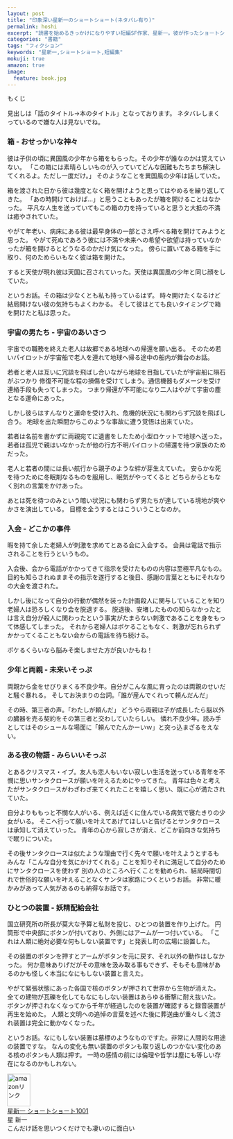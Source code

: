 ```yaml
---
layout: post
title: "印象深い星新一のショートショート(ネタバレ有り)"
permalink: hoshi
excerpt: "読書を始めるきっかけになりやすい短編SF作家、星新一。彼が作ったショートショートの中で一際印象深かった話を掲載します。多分にネタバレが含まれておりますのでご注意を"
categories: "書籍"
tags: "フィクション"
keywords: "星新一,ショートショート,短編集"
mokuji: true
amazon: true
image:
  feature: book.jpg
---
```


<div id="mokuji"><span>もくじ</span></div>

見出しは「話のタイトル→本のタイトル」となっております。
ネタバレしまくっているので嫌な人は見ないでね。

### 箱 - おせっかいな神々

彼は子供の頃に異国風の少年から箱をもらった。その少年が誰なのかは覚えていない。
「この箱には素晴らしいものが入っていてどんな困難もたちまち解決してくれるよ。ただし一度だけ。」
そのようなことを異国風の少年は話していた。

箱を渡された日から彼は幾度となく箱を開けようと思ってはやめるを繰り返してきた。
「あの時開けておけば…」と思うこともあったが箱を開けることはなかった。
平凡な人生を送っていてもこの箱の力を持っていると思うと大抵の不満は癒やされていた。

やがて年老い、病床にある彼は最早身体の一部とさえ呼べる箱を開けてみようと思った。
やがて死ぬであろう彼には不満や未来への希望や欲望は持っていなかったが箱を開けるとどうなるのかだけ気になった。
傍らに置いてある箱を手に取り、何のためらいもなく彼は箱を開けた。

すると天使が現れ彼は天国に召されていった。天使は異国風の少年と同じ顔をしていた。

というお話。その箱は少なくとも私も持っているはず。
時々開けたくなるけど結局開けない彼の気持ちもよくわかる。
そして彼はとても良いタイミングで箱を開けたと私は思った。

### 宇宙の男たち - 宇宙のあいさつ

宇宙での職務を終えた老人は故郷である地球への帰還を願い出る。
そのため若いパイロットが宇宙船で老人を連れて地球へ帰る途中の船内が舞台のお話。

若者と老人は互いに冗談を飛ばし合いながら地球を目指していたが宇宙船に隕石がぶつかり
修復不可能な程の損傷を受けてしまう。通信機器もダメージを受け連絡手段も失ってしまった。
つまり帰還が不可能になり二人はやがて宇宙の塵となる運命にあった。

しかし彼らはすんなりと運命を受け入れ、危機的状況にも関わらず冗談を飛ばし合う。
地球を出た瞬間からこのような事故に遭う覚悟は出来ていた。

若者は名前を書かずに両親宛てに遺書をしたため小型ロケットで地球へ送った。
若者は孤児で親はいなかったが他の行方不明パイロットの帰還を待つ家族のためだった。

老人と若者の間には長い航行から親子のような絆が芽生えていた。
安らかな死を待つために冬眠剤なるものを服用し、眠気がやってくると
どちらからともなく別れの言葉をかけあった。

あとは死を待つのみという暗い状況にも関わらず男たちが達している境地が爽やかさを演出している。
目標を全うするとはこういうことなのか。

### 入会 - どこかの事件

暇を持て余した老婦人が刺激を求めてとある会に入会する。
会員は電話で指示されることを行うというもの。

入会後、会から電話がかかってきて指示を受けたものの内容は至極平凡なもの。
目的も知らされぬままその指示を遂行すると後日、感謝の言葉とともにそれなりの大金を渡された。

しかし後になって自分の行動が偶然を装った計画殺人に関与していることを知り老婦人は恐ろしくなり会を脱退する。
脱退後、安堵したものの知らなかったとは言え自分が殺人に関わったという事実がたまらない刺激であることを身をもって体感してしまった。
それから老婦人はボケることもなく、刺激が忘れられずかかってくることもない会からの電話を待ち続ける。

ボケるくらいなら脳みそ楽しませた方が良いかもね！

### 少年と両親 - 未来いそっぷ

両親から金をせびりまくる不良少年。自分がこんな風に育ったのは両親のせいだと騒ぐ暴れる。
そしてお決まりの台詞。「誰が産んでくれって頼んだんだ」

その時、第三者の声。「わたしが頼んだ」
どうやら両親は子が成長したら脳以外の臓器を売る契約をその第三者と交わしていたらしい。
憐れ不良少年。読み手としてはそのシュールな場面に「頼んでたんかーいｗ」と突っ込まざるをえない。

### ある夜の物語 - みらいいそっぷ

とあるクリスマス・イブ。友人も恋人もいない寂しい生活を送っている青年を不憫に思いサンタクロースが願いを叶えるためにやってきた。
青年は色々と考えたがサンタクロースがわざわざ来てくれたことを嬉しく思い、既に心が満たされていた。

自分よりももっと不憫な人がいる、例えば近くに住んでいる病気で寝たきりの少女がいる。
そこへ行って願いを叶えてあげてほしいと告げるとサンタクロースは承知して消えていった。
青年の心から寂しさが消え、どこか前向きな気持ちで眠りについた。

その後サンタクロースは似たような理由で行く先々で願いを叶えようとするも
みんな「こんな自分を気にかけてくれる」ことを知りそれに満足して自分のためにサンタクロースを使わず
別の人のところへ行くことを勧められ、結局時間切れで世俗的な願いを叶えることなくサンタは家路につくというお話。
非常に暖かみがあって人気があるのも納得なお話です。

### ひとつの装置 - 妖精配給会社

国立研究所の所長が莫大な予算と私財を投じ、ひとつの装置を作り上げた。
円筒形で中央部にボタンが付いており、外側にはアームが一つ付いている。
「これは人類に絶対必要な何もしない装置です」と発表し町の広場に設置した。

その装置のボタンを押すとアームがボタンを元に戻す、それ以外の動作はしなかった。
何か意味ありげだがその意味を汲み取る事もできず、そもそも意味があるのかも怪しく本当になにもしない装置と言えた。

やがて緊張状態にあった各国で核のボタンが押されて世界から生物が消えた。
全ての建物が瓦礫を化してもなにもしない装置はあらゆる衝撃に耐え抜いた。
ボタンが押されなくなってから千年が経過したのを装置が確認すると録音装置が再生を始めた。
人類と文明への追悼の言葉を述べた後に葬送曲が重々しく流され装置は完全に動かなくなった。

というお話。なにもしない装置は墓標のようなものですた。非常に人間的な用途の装置ですな。
なんの変化も無い装置のボタンも取り返しのつかない変化のある核のボタンも人類は押す。
一時の感情の前には倫理や哲学は塵にも等しい存在になるのかもしれない。

<div class="babylink-box"><div class="babylink-image"><a href="http://www.amazon.co.jp/exec/obidos/ASIN/410319426X/kusutomo-22/" rel="nofollow" target="_blank"><img alt="amazonリンク" src="https://images-fe.ssl-images-amazon.com/images/I/51X27BBA4HL._SL75_.jpg" width="53" height="75" /></a></div><div class="babylink-info"><div class="babylink-title"><a href="http://www.amazon.co.jp/exec/obidos/ASIN/410319426X/kusutomo-22/" rel="nofollow" target="_blank">星新一 ショートショート1001</a></div><div class="babylink-manufacturer">星 新一</div><div class="babylink-description">こんだけ話を思いつくだけでも凄いのに面白い</div></div><div class="booklink-footer" style="clear: left"></div></div>
